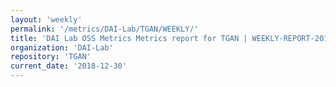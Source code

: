 ```yaml
---
layout: 'weekly'
permalink: '/metrics/DAI-Lab/TGAN/WEEKLY/'
title: 'DAI Lab OSS Metrics Metrics report for TGAN | WEEKLY-REPORT-2018-12-30'
organization: 'DAI-Lab'
repository: 'TGAN'
current_date: '2018-12-30'
---
```

